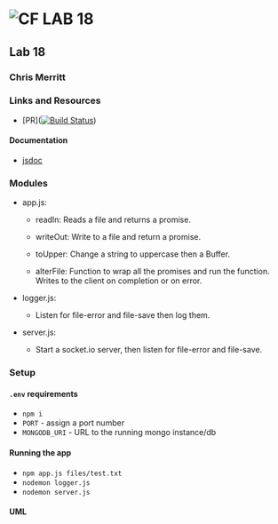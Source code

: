![CF](http://i.imgur.com/7v5ASc8.png) LAB 18
=================================================

## Lab 18
### Chris Merritt
### Links and Resources

* [PR]([![Build Status](https://www.travis-ci.com/401-advanced-javascript-merritt/lab-18.svg?branch=master)](https://www.travis-ci.com/401-advanced-javascript-merritt/lab-18))

#### Documentation

* [jsdoc](docs/index.html)

### Modules

* app.js:
  * readIn:
    Reads a file and returns a promise.

  * writeOut:
    Write to a file and return a promise.
    
  * toUpper:
    Change a string to uppercase then a Buffer.
    
  * alterFile:
    Function to wrap all the promises and run the function. Writes to the client on completion or on error.

* logger.js:
  * Listen for file-error and file-save then log them.

* server.js:
  * Start a socket.io server, then listen for file-error and file-save.


### Setup
#### `.env` requirements
* `npm i`
* `PORT` - assign a port number
* `MONGODB_URI` - URL to the running mongo instance/db
#### Running the app
* `npm app.js files/test.txt`
* `nodemon logger.js`
* `nodemon server.js`

#### UML
